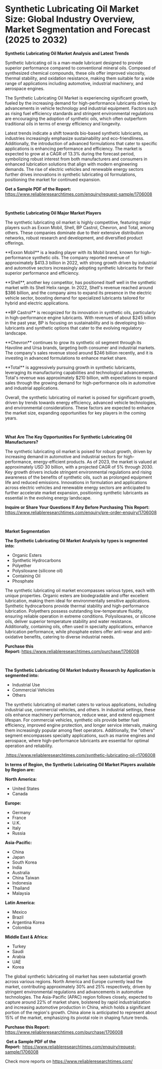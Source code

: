 <p><h1>Synthetic Lubricating Oil Market Size: Global Industry Overview, Market Segmentation and Forecast (2025 to 2032)</h1></p><p><strong>Synthetic Lubricating Oil Market Analysis and Latest Trends</strong></p>
<p><p>Synthetic lubricating oil is a man-made lubricant designed to provide superior performance compared to conventional mineral oils. Composed of synthesized chemical compounds, these oils offer improved viscosity, thermal stability, and oxidation resistance, making them suitable for a wide range of applications including automotive, industrial machinery, and aerospace engines.</p><p>The Synthetic Lubricating Oil Market is experiencing significant growth, fueled by the increasing demand for high-performance lubricants driven by advancements in vehicle technology and industrial equipment. Factors such as rising fuel efficiency standards and stringent environmental regulations are encouraging the adoption of synthetic oils, which often outperform traditional oils in terms of energy efficiency and longevity.</p><p>Latest trends indicate a shift towards bio-based synthetic lubricants, as industries increasingly emphasize sustainability and eco-friendliness. Additionally, the introduction of advanced formulations that cater to specific applications is enhancing performance and efficiency. The market is expected to grow at a CAGR of 13.3% during the forecast period, symbolizing robust interest from both manufacturers and consumers in enhanced lubrication solutions that align with modern engineering demands. The rise of electric vehicles and renewable energy sectors further drives innovations in synthetic lubricating oil formulations, positioning the market for continued expansion.</p></p>
<p><strong>Get a Sample PDF of the Report:&nbsp;</strong> <a href="https://www.reliableresearchtimes.com/enquiry/request-sample/1706008?utm_campaign=3522&utm_medium=2&utm_source=Github&utm_content=ia&utm_term=05042025&utm_id=synthetic-lubricating-oil">https://www.reliableresearchtimes.com/enquiry/request-sample/1706008</a></p>
<p>&nbsp;</p>
<p><strong>Synthetic Lubricating Oil Major Market Players</strong></p>
<p><p>The synthetic lubricating oil market is highly competitive, featuring major players such as Exxon Mobil, Shell, BP Castrol, Chevron, and Total, among others. These companies dominate due to their extensive distribution networks, robust research and development, and diversified product offerings.</p><p>**Exxon Mobil** is a leading player with its Mobil brand, known for high-performance synthetic oils. The company reported revenue of approximately $413.3 billion in 2022, with strong growth driven by industrial and automotive sectors increasingly adopting synthetic lubricants for their superior performance and efficiency.</p><p>**Shell**, another key competitor, has positioned itself well in the synthetic market with its Shell Helix range. In 2022, Shell's revenue reached around $386 billion, and the company aims to expand its presence in the electric vehicle sector, boosting demand for specialized lubricants tailored for hybrid and electric applications.</p><p>**BP Castrol** is recognized for its innovation in synthetic oils, particularly in high-performance engine lubricants. With revenues of about $245 billion in the past year, BP is focusing on sustainability and is developing bio-lubricants and synthetic options that cater to the evolving regulatory landscape.</p><p>**Chevron** continues to grow its synthetic oil segment through its Havoline and Ursa brands, targeting both consumer and industrial markets. The company's sales revenue stood around $246 billion recently, and it is investing in advanced formulations to enhance market share.</p><p>**Total** is aggressively pursuing growth in synthetic lubricants, leveraging its manufacturing capabilities and technological advancements. Total's revenue was approximately $210 billion, with expectations to expand sales through the growing demand for high-performance oils in automotive and industrial applications.</p><p>Overall, the synthetic lubricating oil market is poised for significant growth, driven by trends towards energy efficiency, advanced vehicle technologies, and environmental considerations. These factors are expected to enhance the market size, expanding opportunities for key players in the coming years.</p></p>
<p>&nbsp;</p>
<p><strong>What Are The Key Opportunities For Synthetic Lubricating Oil Manufacturers?</strong></p>
<p><p>The synthetic lubricating oil market is poised for robust growth, driven by increasing demand in automotive and industrial sectors for high-performance, energy-efficient products. As of 2023, the market is valued at approximately USD 30 billion, with a projected CAGR of 5% through 2030. Key growth drivers include stringent environmental regulations and rising awareness of the benefits of synthetic oils, such as prolonged equipment life and reduced emissions. Innovations in formulation and applications across electric vehicles and renewable energy sectors are anticipated to further accelerate market expansion, positioning synthetic lubricants as essential in the evolving energy landscape.</p></p>
<p><strong>Inquire or Share Your Questions If Any Before Purchasing This Report:</strong> <a href="https://www.reliableresearchtimes.com/enquiry/pre-order-enquiry/1706008?utm_campaign=3522&utm_medium=2&utm_source=Github&utm_content=ia&utm_term=05042025&utm_id=synthetic-lubricating-oil">https://www.reliableresearchtimes.com/enquiry/pre-order-enquiry/1706008</a></p>
<p>&nbsp;</p>
<p><strong>Market Segmentation</strong></p>
<p><strong>The Synthetic Lubricating Oil Market Analysis by types is segmented into:</strong></p>
<p><ul><li>Organic Esters</li><li>Synthetic Hydrocarbons</li><li>Polyether</li><li>Polysiloxane (silicone oil)</li><li>Containing Oil</li><li>Phosphate</li></ul></p>
<p><p>The synthetic lubricating oil market encompasses various types, each with unique properties. Organic esters are biodegradable and offer excellent lubrication, making them ideal for environmentally sensitive applications. Synthetic hydrocarbons provide thermal stability and high-performance lubrication. Polyethers possess outstanding low-temperature fluidity, ensuring reliable operation in extreme conditions. Polysiloxanes, or silicone oils, deliver superior temperature stability and water resistance. Additionally, containing oils, often used in specialty applications, enhance lubrication performance, while phosphate esters offer anti-wear and anti-oxidative benefits, catering to diverse industrial needs.</p></p>
<p><strong>Purchase this Report:&nbsp;</strong><a href="https://www.reliableresearchtimes.com/purchase/1706008?utm_campaign=3522&utm_medium=2&utm_source=Github&utm_content=ia&utm_term=05042025&utm_id=synthetic-lubricating-oil">https://www.reliableresearchtimes.com/purchase/1706008</a></p>
<p>&nbsp;</p>
<p><strong>The Synthetic Lubricating Oil Market Industry Research by Application is segmented into:</strong></p>
<p><ul><li>Industrial Use</li><li>Commercial Vehicles</li><li>Others</li></ul></p>
<p><p>The synthetic lubricating oil market caters to various applications, including industrial use, commercial vehicles, and others. In industrial settings, these oils enhance machinery performance, reduce wear, and extend equipment lifespan. For commercial vehicles, synthetic oils provide better fuel efficiency, improved engine protection, and longer service intervals, making them increasingly popular among fleet operators. Additionally, the "others" segment encompasses specialty applications, such as marine engines and aerospace, where high-performance lubricants are essential for optimal operation and reliability.</p></p>
<p><a href="https://www.reliableresearchtimes.com/synthetic-lubricating-oil-r1706008?utm_campaign=3522&utm_medium=2&utm_source=Github&utm_content=ia&utm_term=05042025&utm_id=synthetic-lubricating-oil">&nbsp;https://www.reliableresearchtimes.com/synthetic-lubricating-oil-r1706008</a></p>
<p><strong>In terms of Region, the Synthetic Lubricating Oil Market Players available by Region are:</strong></p>
<p>
    <p> <strong> North America: </strong>
        <ul>
            <li>United States</li>
            <li>Canada</li>
        </ul>
        </p> 
    <p> <strong> Europe: </strong>
        <ul>
            <li>Germany</li>
            <li>France</li>
            <li>U.K.</li>
            <li>Italy</li>
            <li>Russia</li>
        </ul>
        </p> 
    <p> <strong> Asia-Pacific: </strong>
        <ul>
            <li>China</li>
            <li>Japan</li>
            <li>South Korea</li>
            <li>India</li>
            <li>Australia</li>
            <li>China Taiwan</li>
            <li>Indonesia</li>
            <li>Thailand</li>
            <li>Malaysia</li>
        </ul>
        </p> 
    <p> <strong> Latin America: </strong>
        <ul>
            <li>Mexico</li>
            <li>Brazil</li>
            <li>Argentina Korea</li>
            <li>Colombia</li>
        </ul>
        </p> 
    <p> <strong> Middle East & Africa: </strong>
        <ul>
            <li>Turkey</li>
            <li>Saudi</li>
            <li>Arabia</li>
            <li>UAE</li>
            <li>Korea</li>
        </ul>
    </p>
    </p>
<p><p>The global synthetic lubricating oil market has seen substantial growth across various regions. North America and Europe currently lead the market, contributing approximately 30% and 25% respectively, driven by stringent environmental regulations and advancements in automotive technologies. The Asia-Pacific (APAC) region follows closely, expected to capture around 22% of market share, bolstered by rapid industrialization and increasing automotive production in China, which holds a significant portion of the region's growth. China alone is anticipated to represent about 15% of the market, emphasizing its pivotal role in shaping future trends.</p></p>
<p><strong>Purchase this Report: </strong><a href="https://www.reliableresearchtimes.com/purchase/1706008?utm_campaign=3522&utm_medium=2&utm_source=Github&utm_content=ia&utm_term=05042025&utm_id=synthetic-lubricating-oil">https://www.reliableresearchtimes.com/purchase/1706008</a></p>
<p>&nbsp;<strong>Get a Sample PDF of the Report:&nbsp;&nbsp;</strong><a href="https://www.reliableresearchtimes.com/enquiry/request-sample/1706008?utm_campaign=3522&utm_medium=2&utm_source=Github&utm_content=ia&utm_term=05042025&utm_id=synthetic-lubricating-oil">https://www.reliableresearchtimes.com/enquiry/request-sample/1706008</a></p>
<p><strong></strong></p>
<p>Check more reports on <a href="https://www.reliableresearchtimes.com/?utm_campaign=3522&utm_medium=2&utm_source=Github&utm_content=ia&utm_term=05042025&utm_id=synthetic-lubricating-oil">https://www.reliableresearchtimes.com/</a></p>